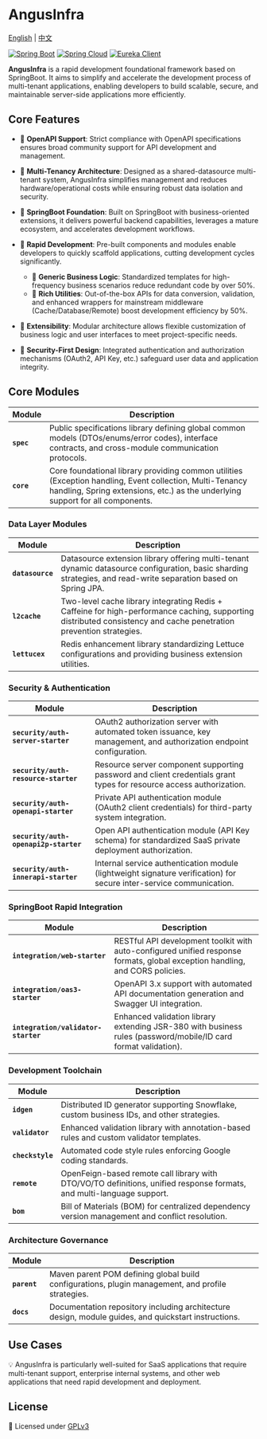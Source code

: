 # AngusInfra

[English](README.md) | [中文](README_zh.md)

[![Spring Boot](https://img.shields.io/badge/Spring%20Boot-3.4.0-brightgreen)](https://spring.io/projects/spring-boot)
[![Spring Cloud](https://img.shields.io/badge/Spring%20Cloud-4.2.0-brightgreen)](https://spring.io/projects/spring-cloud)
[![Eureka Client](https://img.shields.io/badge/Eureka%20Client-2.0.4-lightgrey)](https://spring.io/projects/spring-cloud-netflix)

**AngusInfra** is a rapid development foundational framework based on SpringBoot. It aims to
simplify and accelerate the development process of multi-tenant applications, enabling developers to
build scalable, secure, and maintainable server-side applications more efficiently.

## **Core Features**

- 🌟 **OpenAPI Support**: Strict compliance with OpenAPI specifications ensures broad community support for API development and management.

- 🌟 **Multi-Tenancy Architecture**: Designed as a shared-datasource multi-tenant system, AngusInfra simplifies management and reduces hardware/operational costs while ensuring robust data isolation and security.

- 🌟 **SpringBoot Foundation**: Built on SpringBoot with business-oriented extensions, it delivers powerful backend capabilities, leverages a mature ecosystem, and accelerates development workflows.

- 🌟 **Rapid Development**: Pre-built components and modules enable developers to quickly scaffold applications, cutting development cycles significantly.
  - 🚀 **Generic Business Logic**: Standardized templates for high-frequency business scenarios reduce redundant code by over 50%.
  - 🚀 **Rich Utilities**: Out-of-the-box APIs for data conversion, validation, and enhanced wrappers for mainstream middleware (Cache/Database/Remote) boost development efficiency by 50%.

- 🌟 **Extensibility**: Modular architecture allows flexible customization of business logic and user interfaces to meet project-specific needs.

- 🌟 **Security-First Design**: Integrated authentication and authorization mechanisms (OAuth2, API Key, etc.) safeguard user data and application integrity.

## **Core Modules**
| Module | Description                                                                                                                                                                                  |  
|--------|----------------------------------------------------------------------------------------------------------------------------------------------------------------------------------------------|  
| **`spec`** | Public specifications library defining global common models (DTOs/enums/error codes), interface contracts, and cross-module communication protocols.                                         |  
| **`core`** | Core foundational library providing common utilities (Exception handling, Event collection, Multi-Tenancy handling, Spring extensions, etc.) as the underlying support for all components. |  

### **Data Layer Modules**
| Module | Description |  
|--------|-------------|  
| **`datasource`** | Datasource extension library offering multi-tenant dynamic datasource configuration, basic sharding strategies, and read-write separation based on Spring JPA. |  
| **`l2cache`** | Two-level cache library integrating Redis + Caffeine for high-performance caching, supporting distributed consistency and cache penetration prevention strategies. |  
| **`lettucex`** | Redis enhancement library standardizing Lettuce configurations and providing business extension utilities. |  

### **Security & Authentication**
| Module | Description |  
|--------|-------------|  
| **`security/auth-server-starter`** | OAuth2 authorization server with automated token issuance, key management, and authorization endpoint configuration. |  
| **`security/auth-resource-starter`** | Resource server component supporting password and client credentials grant types for resource access authorization. |  
| **`security/auth-openapi-starter`** | Private API authentication module (OAuth2 client credentials) for third-party system integration. |  
| **`security/auth-openapi2p-starter`** | Open API authentication module (API Key schema) for standardized SaaS private deployment authorization. |  
| **`security/auth-innerapi-starter`** | Internal service authentication module (lightweight signature verification) for secure inter-service communication. |  

### **SpringBoot Rapid Integration**
| Module | Description                                                                                                                  |  
|--------|------------------------------------------------------------------------------------------------------------------------------|  
| **`integration/web-starter`** | RESTful API development toolkit with auto-configured unified response formats, global exception handling, and CORS policies. |  
| **`integration/oas3-starter`** | OpenAPI 3.x support with automated API documentation generation and Swagger UI integration.                                  |  
| **`integration/validator-starter`** | Enhanced validation library extending JSR-380 with business rules (password/mobile/ID card format validation).               |  

### **Development Toolchain**
| Module | Description |  
|--------|-------------|  
| **`idgen`** | Distributed ID generator supporting Snowflake, custom business IDs, and other strategies. |  
| **`validator`** | Enhanced validation library with annotation-based rules and custom validator templates. |  
| **`checkstyle`** | Automated code style rules enforcing Google coding standards. |  
| **`remote`** | OpenFeign-based remote call library with DTO/VO/TO definitions, unified response formats, and multi-language support. |  
| **`bom`** | Bill of Materials (BOM) for centralized dependency version management and conflict resolution. |  

### **Architecture Governance**
| Module | Description |  
|--------|-------------|  
| **`parent`** | Maven parent POM defining global build configurations, plugin management, and profile strategies. |  
| **`docs`** | Documentation repository including architecture design, module guides, and quickstart instructions. |  

## Use Cases

💡 AngusInfra is particularly well-suited for SaaS applications that require multi-tenant support,
enterprise internal systems, and other web applications that need rapid development and deployment.

## License

📜 Licensed under [GPLv3](https://www.gnu.org/licenses/gpl-3.0.html)
